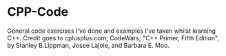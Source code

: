 # CPP-Code

General code exercises I've done and examples I've taken whilst learning C++.
Credit goes to cplusplus.com; CodeWars; "C++ Primer, Fifth Edition", by Stanley B.Lippman, Josee Lajoie, and Barbara E. Moo.
